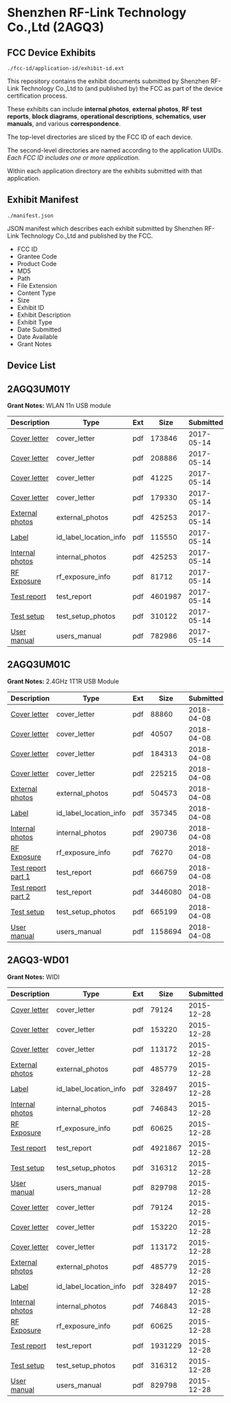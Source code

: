 # Shenzhen RF-Link Technology Co.,Ltd (2AGQ3)
## FCC Device Exhibits

```
./fcc-id/application-id/exhibit-id.ext
```

This repository contains the exhibit documents submitted by Shenzhen RF-Link Technology Co.,Ltd to (and published by) the FCC as part of the device certification process.

These exhibits can include **internal photos**, **external photos**, **RF test reports**, **block diagrams**, **operational descriptions**, **schematics**, **user manuals**, and various **correspondence**.

The top-level directories are sliced by the FCC ID of each device.

The second-level directories are named according to the application UUIDs. *Each FCC ID includes one or more application.*

Within each application directory are the exhibits submitted with that application. 

## Exhibit Manifest

```
./manifest.json
```

JSON manifest which describes each exhibit submitted by Shenzhen RF-Link Technology Co.,Ltd and published by the FCC.

- FCC ID
- Grantee Code
- Product Code
- MD5
- Path
- File Extension
- Content Type
- Size
- Exhibit ID
- Exhibit Description
- Exhibit Type
- Date Submitted
- Date Available
- Grant Notes

## Device List
## 2AGQ3UM01Y
**Grant Notes:** WLAN 11n USB module

| Description | Type | Ext | Size | Submitted | Available |
| ----------- | ---- | --- | ---- | --------- | --------- |
| [Cover letter](2AGQ3UM01Y/00958a6e0d9c88fad9f30c4199b5b03e/3389822.pdf) | cover_letter | pdf | 173846 | 2017-05-14 | 2017-05-14 |
| [Cover letter](2AGQ3UM01Y/00958a6e0d9c88fad9f30c4199b5b03e/3389823.pdf) | cover_letter | pdf | 208886 | 2017-05-14 | 2017-05-14 |
| [Cover letter](2AGQ3UM01Y/00958a6e0d9c88fad9f30c4199b5b03e/3389824.pdf) | cover_letter | pdf | 41225 | 2017-05-14 | 2017-05-14 |
| [Cover letter](2AGQ3UM01Y/00958a6e0d9c88fad9f30c4199b5b03e/3389825.pdf) | cover_letter | pdf | 179330 | 2017-05-14 | 2017-05-14 |
| [External photos](2AGQ3UM01Y/00958a6e0d9c88fad9f30c4199b5b03e/3389826.pdf) | external_photos | pdf | 425253 | 2017-05-14 | 2017-05-14 |
| [Label](2AGQ3UM01Y/00958a6e0d9c88fad9f30c4199b5b03e/3389827.pdf) | id_label_location_info | pdf | 115550 | 2017-05-14 | 2017-05-14 |
| [Internal photos](2AGQ3UM01Y/00958a6e0d9c88fad9f30c4199b5b03e/3389826.pdf) | internal_photos | pdf | 425253 | 2017-05-14 | 2017-05-14 |
| [RF Exposure](2AGQ3UM01Y/00958a6e0d9c88fad9f30c4199b5b03e/3389830.pdf) | rf_exposure_info | pdf | 81712 | 2017-05-14 | 2017-05-14 |
| [Test report](2AGQ3UM01Y/00958a6e0d9c88fad9f30c4199b5b03e/3389832.pdf) | test_report | pdf | 4601987 | 2017-05-14 | 2017-05-14 |
| [Test setup](2AGQ3UM01Y/00958a6e0d9c88fad9f30c4199b5b03e/3389833.pdf) | test_setup_photos | pdf | 310122 | 2017-05-14 | 2017-05-14 |
| [User manual](2AGQ3UM01Y/00958a6e0d9c88fad9f30c4199b5b03e/3389834.pdf) | users_manual | pdf | 782986 | 2017-05-14 | 2017-05-14 |
## 2AGQ3UM01C
**Grant Notes:** 2.4GHz 1T1R USB Module

| Description | Type | Ext | Size | Submitted | Available |
| ----------- | ---- | --- | ---- | --------- | --------- |
| [Cover letter](2AGQ3UM01C/a4ec61a9e7221da96b99d752864d90fc/3808778.pdf) | cover_letter | pdf | 88860 | 2018-04-08 | 2018-04-08 |
| [Cover letter](2AGQ3UM01C/a4ec61a9e7221da96b99d752864d90fc/3808779.pdf) | cover_letter | pdf | 40507 | 2018-04-08 | 2018-04-08 |
| [Cover letter](2AGQ3UM01C/a4ec61a9e7221da96b99d752864d90fc/3808780.pdf) | cover_letter | pdf | 184313 | 2018-04-08 | 2018-04-08 |
| [Cover letter](2AGQ3UM01C/a4ec61a9e7221da96b99d752864d90fc/3808781.pdf) | cover_letter | pdf | 225215 | 2018-04-08 | 2018-04-08 |
| [External photos](2AGQ3UM01C/a4ec61a9e7221da96b99d752864d90fc/3808782.pdf) | external_photos | pdf | 504573 | 2018-04-08 | 2018-04-08 |
| [Label](2AGQ3UM01C/a4ec61a9e7221da96b99d752864d90fc/3808783.pdf) | id_label_location_info | pdf | 357345 | 2018-04-08 | 2018-04-08 |
| [Internal photos](2AGQ3UM01C/a4ec61a9e7221da96b99d752864d90fc/3808784.pdf) | internal_photos | pdf | 290736 | 2018-04-08 | 2018-04-08 |
| [RF Exposure](2AGQ3UM01C/a4ec61a9e7221da96b99d752864d90fc/3808786.pdf) | rf_exposure_info | pdf | 76270 | 2018-04-08 | 2018-04-08 |
| [Test report part 1](2AGQ3UM01C/a4ec61a9e7221da96b99d752864d90fc/3808788.pdf) | test_report | pdf | 666759 | 2018-04-08 | 2018-04-08 |
| [Test report part 2](2AGQ3UM01C/a4ec61a9e7221da96b99d752864d90fc/3808789.pdf) | test_report | pdf | 3446080 | 2018-04-08 | 2018-04-08 |
| [Test setup](2AGQ3UM01C/a4ec61a9e7221da96b99d752864d90fc/3808790.pdf) | test_setup_photos | pdf | 665199 | 2018-04-08 | 2018-04-08 |
| [User manual](2AGQ3UM01C/a4ec61a9e7221da96b99d752864d90fc/3808791.pdf) | users_manual | pdf | 1158694 | 2018-04-08 | 2018-04-08 |
## 2AGQ3-WD01
**Grant Notes:** WIDI

| Description | Type | Ext | Size | Submitted | Available |
| ----------- | ---- | --- | ---- | --------- | --------- |
| [Cover letter](2AGQ3-WD01/4528fa150c5a0e60fd2327e0a59613bf/2858041.pdf) | cover_letter | pdf | 79124 | 2015-12-28 | 2015-12-28 |
| [Cover letter](2AGQ3-WD01/4528fa150c5a0e60fd2327e0a59613bf/2858042.pdf) | cover_letter | pdf | 153220 | 2015-12-28 | 2015-12-28 |
| [Cover letter](2AGQ3-WD01/4528fa150c5a0e60fd2327e0a59613bf/2858043.pdf) | cover_letter | pdf | 113172 | 2015-12-28 | 2015-12-28 |
| [External photos](2AGQ3-WD01/4528fa150c5a0e60fd2327e0a59613bf/2858044.pdf) | external_photos | pdf | 485779 | 2015-12-28 | 2015-12-28 |
| [Label](2AGQ3-WD01/4528fa150c5a0e60fd2327e0a59613bf/2858045.pdf) | id_label_location_info | pdf | 328497 | 2015-12-28 | 2015-12-28 |
| [Internal photos](2AGQ3-WD01/4528fa150c5a0e60fd2327e0a59613bf/2858046.pdf) | internal_photos | pdf | 746843 | 2015-12-28 | 2015-12-28 |
| [RF Exposure](2AGQ3-WD01/4528fa150c5a0e60fd2327e0a59613bf/2858049.pdf) | rf_exposure_info | pdf | 60625 | 2015-12-28 | 2015-12-28 |
| [Test report](2AGQ3-WD01/4528fa150c5a0e60fd2327e0a59613bf/2858087.pdf) | test_report | pdf | 4921867 | 2015-12-28 | 2015-12-28 |
| [Test setup](2AGQ3-WD01/4528fa150c5a0e60fd2327e0a59613bf/2858052.pdf) | test_setup_photos | pdf | 316312 | 2015-12-28 | 2015-12-28 |
| [User manual](2AGQ3-WD01/4528fa150c5a0e60fd2327e0a59613bf/2858054.pdf) | users_manual | pdf | 829798 | 2015-12-28 | 2015-12-28 |
| [Cover letter](2AGQ3-WD01/38ab8cb236c298013369014ea8159258/2858041.pdf) | cover_letter | pdf | 79124 | 2015-12-28 | 2015-12-28 |
| [Cover letter](2AGQ3-WD01/38ab8cb236c298013369014ea8159258/2858042.pdf) | cover_letter | pdf | 153220 | 2015-12-28 | 2015-12-28 |
| [Cover letter](2AGQ3-WD01/38ab8cb236c298013369014ea8159258/2858043.pdf) | cover_letter | pdf | 113172 | 2015-12-28 | 2015-12-28 |
| [External photos](2AGQ3-WD01/38ab8cb236c298013369014ea8159258/2858044.pdf) | external_photos | pdf | 485779 | 2015-12-28 | 2015-12-28 |
| [Label](2AGQ3-WD01/38ab8cb236c298013369014ea8159258/2858045.pdf) | id_label_location_info | pdf | 328497 | 2015-12-28 | 2015-12-28 |
| [Internal photos](2AGQ3-WD01/38ab8cb236c298013369014ea8159258/2858046.pdf) | internal_photos | pdf | 746843 | 2015-12-28 | 2015-12-28 |
| [RF Exposure](2AGQ3-WD01/38ab8cb236c298013369014ea8159258/2858049.pdf) | rf_exposure_info | pdf | 60625 | 2015-12-28 | 2015-12-28 |
| [Test report](2AGQ3-WD01/38ab8cb236c298013369014ea8159258/2858051.pdf) | test_report | pdf | 1931229 | 2015-12-28 | 2015-12-28 |
| [Test setup](2AGQ3-WD01/38ab8cb236c298013369014ea8159258/2858052.pdf) | test_setup_photos | pdf | 316312 | 2015-12-28 | 2015-12-28 |
| [User manual](2AGQ3-WD01/38ab8cb236c298013369014ea8159258/2858054.pdf) | users_manual | pdf | 829798 | 2015-12-28 | 2015-12-28 |
